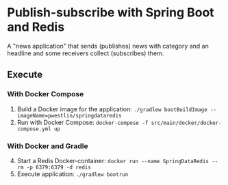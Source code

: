 # Publish-subscribe with Spring Boot and Redis
A "news application" that sends (publishes) news with category and an headline and some receivers collect (subscribes) them. 

## Execute

### With Docker Compose
1. Build a Docker image for the application: ```./gradlew bootBuildImage --imageName=pwestlin/springdataredis```
2. Run with Docker Compose: ```docker-compose -f src/main/docker/docker-compose.yml up```

### With Docker and Gradle
4. Start a Redis Docker-container: ```docker run --name SpringDataRedis --rm -p 6379:6379 -d redis```
5. Execute application: ```./gradlew bootrun```
